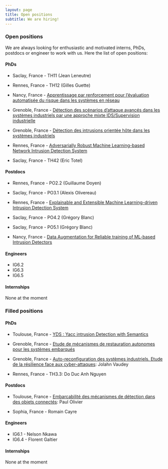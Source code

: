 ```yaml
---
layout: page
title: Open positions
subtitle: We are hiring!
---
```



### Open positions 

We are always looking for enthusiastic and motivated interns, PhDs, postdocs or engineer to work with us. Here the list of open positions:
        
        
#### PhDs

- Saclay, France - TH11 (Jean Leneutre)

- Rennes, France - TH12	(Gilles Guette)

- Nancy, France - [Apprentissage par renforcement pour l’évaluation automatisée du risque dans les systèmes en réseau](https://files.inria.fr/superviz/assets/img/positions/TH1.3.pdf)

- Grenoble, France - [Détection des scénarios d’attaque avancés dans les systèmes industriels par une approche mixte IDS/Supervision industrielle](https://files.inria.fr/superviz/assets/img/positions/TH2.2.pdf)

- Grenoble, France - [Détection des intrusions orientée hôte dans les systèmes industriels](https://files.inria.fr/superviz/assets/img/positions/TH2.3.pdf)

- Rennes, France - [Adversarially Robust Machine Learning-based Network Intrusion Detection System](https://files.inria.fr/superviz/assets/img/positions/TH4.1.pdf)
 
- Saclay, France - TH42	 (Eric Totel)

#### Postdocs

- Rennes, France - PO2.2 (Guillaume Doyen)

- Saclay, France - PO3.1	(Alexis Olivereau)

- Rennes, France - [Explainable and Extensible Machine Learning-driven Intrusion Detection System](https://files.inria.fr/superviz/assets/img/positions/PO4.1.pdf)

- Saclay, France - PO4.2	(Grégory Blanc)

- Saclay, France - PO5.1	(Grégory Blanc)

- Nancy, France - [Data Augmentation for Reliable training of ML-based Intrusion Detectors](https://files.inria.fr/superviz/assets/img/positions/PO5.2.pdf)

        
#### Engineers

- IG6.2
- IG6.3
- IG6.5


#### Internships

None at the moment


### Filled positions


#### PhDs

- Toulouse, France - [YDS : Yacc intrusion Detection with Semantics](https://files.inria.fr/superviz/assets/img/positions/TH2.1.pdf)

- Grenoble, France - [Etude de mécanismes de restauration autonomes pour les systèmes embarqués](https://files.inria.fr/superviz/assets/img/positions/TH3.1.pdf)

- Grenoble, France - [Auto-reconfiguration des systèmes industriels. Etude de la résilience face aux cyber-attaques](https://files.inria.fr/superviz/assets/img/positions/TH3.2.pdf): Jolahn Vaudey 

- Rennes, France - TH3.3: Do Duc Anh Nguyen


#### Postdocs

- Toulouse, France - [Embarcabilité des mécanismes de détection dans des objets connectés](https://files.inria.fr/superviz/assets/img/positions/PO2.1.pdf): Paul Olivier

- Sophia, France - Romain Cayre


#### Engineers

- IG6.1 - Nelson Nkawa
- IG6.4 - Florent Galtier


#### Internships

None at the moment
